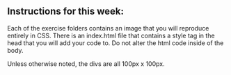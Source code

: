 ## Instructions for this week:

Each of the exercise folders contains an image that you will reproduce entirely in CSS. There is an index.html file that contains a style tag in the head that you will add your code to. Do not alter the html code inside of the body.

Unless otherwise noted, the divs are all 100px x 100px.
